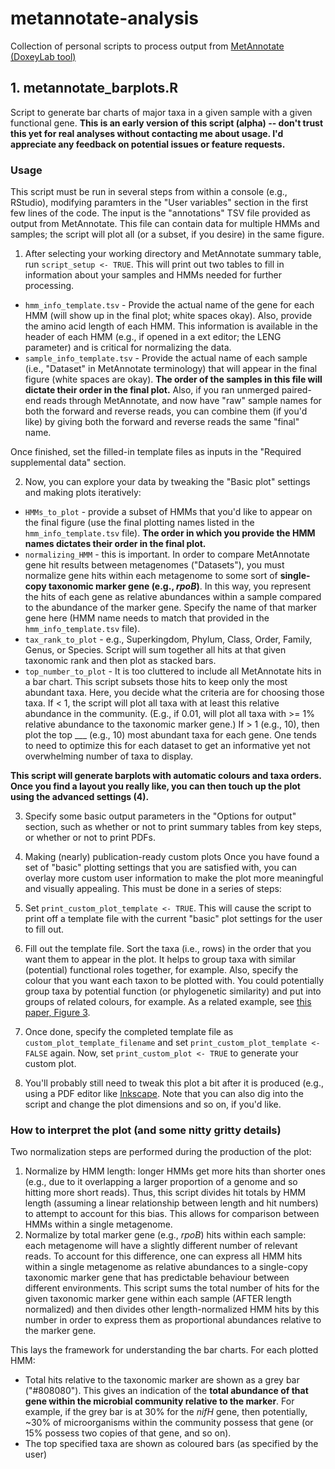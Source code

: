 # metannotate-analysis
Collection of personal scripts to process output from [MetAnnotate (DoxeyLab tool)](https://bitbucket.org/doxeylab/metannotate)

## 1. metannotate_barplots.R
Script to generate bar charts of major taxa in a given sample with a given functional gene.
**This is an early version of this script (alpha) -- don't trust this yet for real analyses without contacting me about usage. I'd appreciate any feedback on potential issues or feature requests.**
### Usage
This script must be run in several steps from within a console (e.g., RStudio), modifying paramters in the "User variables" section in the first few lines of the code. The input is the "annotations" TSV file provided as output from MetAnnotate. This file can contain data for multiple HMMs and samples; the script will plot all (or a subset, if you desire) in the same figure.
1. After selecting your working directory and MetAnnotate summary table, run ```script_setup <- TRUE```. This will print out two tables to fill in information about your samples and HMMs needed for further processing.
  * ```hmm_info_template.tsv``` - Provide the actual name of the gene for each HMM (will show up in the final plot; white spaces okay). Also, provide the amino acid length of each HMM. This information is available in the header of each HMM (e.g., if opened in a ext editor; the LENG parameter) and is critical for normalizing the data.
  * ```sample_info_template.tsv``` - Provide the actual name of each sample (i.e., "Dataset" in MetAnnotate terminology) that will appear in the final figure (white spaces are okay). **The order of the samples in this file will dictate their order in the final plot.** Also, if you ran unmerged paired-end reads through MetAnnotate, and now have "raw" sample names for both the forward and reverse reads, you can combine them (if you'd like) by giving both the forward and reverse reads the same "final" name.

  Once finished, set the filled-in template files as inputs in the "Required supplemental data" section.

2. Now, you can explore your data by tweaking the "Basic plot" settings and making plots iteratively:
  * ```HMMs_to_plot``` - provide a subset of HMMs that you'd like to appear on the final figure (use the final plotting names listed in the ```hmm_info_template.tsv``` file). **The order in which you provide the HMM names dictates their order in the final plot.**
  * ```normalizing_HMM``` - this is important. In order to compare MetAnnotate gene hit results between metagenomes ("Datasets"), you must normalize gene hits within each metagenome to some sort of **single-copy taxonomic marker gene (e.g., _rpoB_)**. In this way, you represent the hits of each gene as relative abundances within a sample compared to the abundance of the marker gene. Specify the name of that marker gene here (HMM name needs to match that provided in the ```hmm_info_template.tsv``` file).
  * ```tax_rank_to_plot``` - e.g., Superkingdom, Phylum, Class, Order, Family, Genus, or Species. Script will sum together all hits at that given taxonomic rank and then plot as stacked bars.
  * ```top_number_to_plot``` - It is too cluttered to include all MetAnnotate hits in a bar chart. This script subsets those hits to keep only the most abundant taxa. Here, you decide what the criteria are for choosing those taxa. If < 1, the script will plot all taxa with at least this relative abundance in the community. (E.g., if 0.01, will plot all taxa with >= 1% relative abundance to the taxonomic marker gene.) If > 1 (e.g., 10), then plot the top ___ (e.g., 10) most abundant taxa for each gene. One tends to need to optimize this for each dataset to get an informative yet not overwhelming number of taxa to display.

  **This script will generate barplots with automatic colours and taxa orders. Once you find a layout you really like, you can then touch up the plot using the advanced settings (4).**

3. Specify some basic output parameters in the "Options for output" section, such as whether or not to print summary tables from key steps, or whether or not to print PDFs.

4. Making (nearly) publication-ready custom plots
Once you have found a set of "basic" plotting settings that you are satisfied with, you can overlay more custom user information to make the plot more meaningful and visually appealing. This must be done in a series of steps:
  1. Set ```print_custom_plot_template <- TRUE```. This will cause the script to print off a template file with the current "basic" plot settings for the user to fill out.
  2. Fill out the template file. Sort the taxa (i.e., rows) in the order that you want them to appear in the plot. It helps to group taxa with similar (potential) functional roles together, for example. Also, specify the colour that you want each taxon to be plotted with. You could potentially group taxa by potential function (or phylogenetic similarity) and put into groups of related colours, for example. As a related example, see [this paper, Figure 3](http://doi.org/10.1038/srep46708).
  3. Once done, specify the completed template file as ```custom_plot_template_filename``` and set ```print_custom_plot_template <- FALSE``` again. Now, set ```print_custom_plot <- TRUE``` to generate your custom plot.
  4. You'll probably still need to tweak this plot a bit after it is produced (e.g., using a PDF editor like [Inkscape](https://inkscape.org/en/). Note that you can also dig into the script and change the plot dimensions and so on, if you'd like.

### How to interpret the plot (and some nitty gritty details)
Two normalization steps are performed during the production of the plot:
1. Normalize by HMM length: longer HMMs get more hits than shorter ones (e.g., due to it overlapping a larger proportion of a genome and so hitting more short reads). Thus, this script divides hit totals by HMM length (assuming a linear relationship between length and hit numbers) to attempt to account for this bias. This allows for comparison between HMMs within a single metagenome.
2. Normalize by total marker gene (e.g., _rpoB_) hits within each sample: each metagenome will have a slightly different number of relevant reads. To account for this difference, one can express all HMM hits within a single metagenome as relative abundances to a single-copy taxonomic marker gene that has predictable behaviour between different environments. This script sums the total number of hits for the given taxonomic marker gene within each sample (AFTER length normalized) and then divides other length-normalized HMM hits by this number in order to express them as proportional abundances relative to the marker gene.

This lays the framework for understanding the bar charts. For each plotted HMM:
* Total hits relative to the taxonomic marker are shown as a grey bar ("#808080"). This gives an indication of the **total abundance of that gene within the microbial community relative to the marker**. For example, if the grey bar is at 30% for the _nifH_ gene, then potentially, ~30% of microorganisms within the community possess that gene (or 15% possess two copies of that gene, and so on).
* The top specified taxa are shown as coloured bars (as specified by the user)



